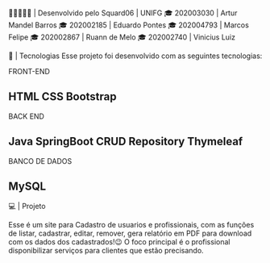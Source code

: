 👨🏽‍🤝‍👨🏽 | Desenvolvido pelo Squard06 | UNIFG
🎓 202003030 | Artur Mandel Barros
🎓 202002185 | Eduardo Pontes
🎓 202004793 | Marcos Felipe
🎓 202002867 | Ruann de Melo
🎓 202002740 | Vinicius Luiz


🚀 | Tecnologias
Esse projeto foi desenvolvido com as seguintes tecnologias:

FRONT-END

HTML
CSS
Bootstrap
--------------
BACK END

Java
SpringBoot
CRUD Repository
Thymeleaf
--------------
BANCO DE DADOS

MySQL
---------------

💻 | Projeto

Esse é um site para Cadastro de usuarios e profissionais, com as funções de listar, cadastrar, editar, remover, gera relatório em PDF para download com os dados dos cadastrados!😉
O foco principal é o profissional disponibilizar serviços para clientes que estão precisando.
